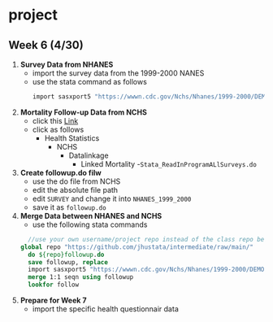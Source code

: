 # project
## Week 6 (4/30)
1. **Survey Data from NHANES**
   - import the survey data from the 1999-2000 NANES
   - use the stata command as follows
     ```stata
     import sasxport5 "https://wwwn.cdc.gov/Nchs/Nhanes/1999-2000/DEMO.XPT", clear
     ```
2. **Mortality Follow-up Data from NCHS**
   - click this [Link](https://ftp.cdc.gov/pub/)
   - click as follows
     - Health Statistics
       - NCHS
         - Datalinkage
           - Linked Mortality
             -```Stata_ReadInProgramALlSurveys.do```
3. **Create followup.do filw**
    - use the do file from NCHS
    - edit the absolute file path
    - edit ```SURVEY``` and change it into ```NHANES_1999_2000```
    - save it as ```followup.do```
4. **Merge Data between NHANES and NCHS**
    - use the following stata commands
    ```stata
      //use your own username/project repo instead of the class repo below
    global repo "https://github.com/jhustata/intermediate/raw/main/"
      do ${repo}followup.do
      save followup, replace 
      import sasxport5 "https://wwwn.cdc.gov/Nchs/Nhanes/1999-2000/DEMO.XPT", clear
      merge 1:1 seqn using followup
      lookfor follow
    ```
5. **Prepare for Week 7**
     - import the specific health questionnair data
